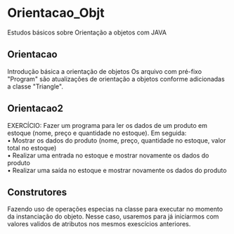 # Orientacao_Objt
Estudos básicos sobre Orientação a objetos com JAVA

<h2>Orientacao</h2>
Introdução básica a orientação de objetos
Os arquivo com pré-fixo "Program" são atualizações de orientação a objetos conforme adicionadas a classe "Triangle". 

<h2>Orientacao2</h2>
EXERCÍCIO: Fazer um programa para ler os dados de um produto em estoque (nome, preço e
quantidade no estoque). Em seguida:<br>
• Mostrar os dados do produto (nome, preço, quantidade no estoque, valor total no
estoque)<br>
• Realizar uma entrada no estoque e mostrar novamente os dados do produto<br>
• Realizar uma saída no estoque e mostrar novamente os dados do produto<br>

<h2>Construtores</h2>
Fazendo uso de operações especias na classe para executar no momento da instanciação do objeto. Nesse caso, usaremos para já iniciarmos com valores validos de atributos nos mesmos exescícios anteriores.